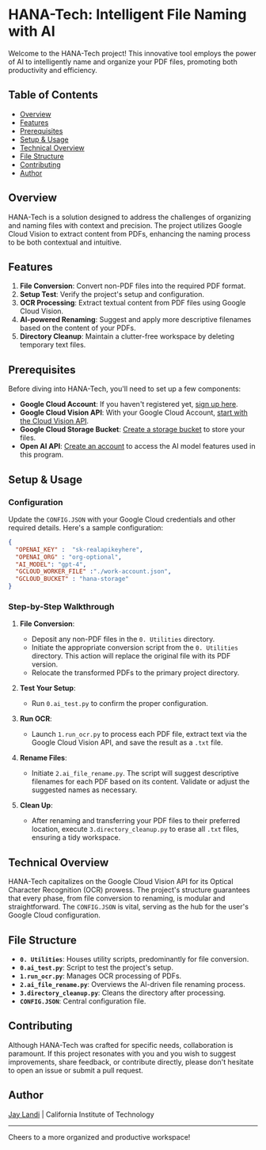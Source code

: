 # HANA-Tech: Intelligent File Naming with AI

Welcome to the HANA-Tech project! This innovative tool employs the power of AI to intelligently name and organize your PDF files, promoting both productivity and efficiency.

## Table of Contents

- [Overview](#overview)
- [Features](#features)
- [Prerequisites](#prerequisites)
- [Setup & Usage](#setup--usage)
- [Technical Overview](#technical-overivew)
- [File Structure](#file-structure)
- [Contributing](#contributing)
- [Author](#author)

## Overview

HANA-Tech is a solution designed to address the challenges of organizing and naming files with context and precision. The project utilizes Google Cloud Vision to extract content from PDFs, enhancing the naming process to be both contextual and intuitive.

## Features

1. **File Conversion**: Convert non-PDF files into the required PDF format.
2. **Setup Test**: Verify the project's setup and configuration.
3. **OCR Processing**: Extract textual content from PDF files using Google Cloud Vision.
4. **AI-powered Renaming**: Suggest and apply more descriptive filenames based on the content of your PDFs.
5. **Directory Cleanup**: Maintain a clutter-free workspace by deleting temporary text files.

## Prerequisites

Before diving into HANA-Tech, you'll need to set up a few components:

- **Google Cloud Account**: If you haven't registered yet, [sign up here](https://cloud.google.com/).
- **Google Cloud Vision API**: With your Google Cloud Account, [start with the Cloud Vision API](https://cloud.google.com/vision/docs/getting-started).
- **Google Cloud Storage Bucket**: [Create a storage bucket](https://cloud.google.com/storage/docs/creating-buckets) to store your files.
- **Open AI API**: [Create an account](https://openai.com/blog/openai-api) to access the AI model features used in this program. 

## Setup & Usage

### Configuration

Update the `CONFIG.JSON` with your Google Cloud credentials and other required details. Here's a sample configuration:

```json
{
  "OPENAI_KEY" :  "sk-realapikeyhere",
  "OPENAI_ORG" : "org-optional",
  "AI_MODEL": "gpt-4",
  "GCLOUD_WORKER_FILE" :"./work-account.json",
  "GCLOUD_BUCKET" : "hana-storage"
}
```

### Step-by-Step Walkthrough

1. **File Conversion**:
    - Deposit any non-PDF files in the `0. Utilities` directory.
    - Initiate the appropriate conversion script from the `0. Utilities` directory. This action will replace the original file with its PDF version.
    - Relocate the transformed PDFs to the primary project directory.

2. **Test Your Setup**:
    - Run `0.ai_test.py` to confirm the proper configuration.

3. **Run OCR**:
    - Launch `1.run_ocr.py` to process each PDF file, extract text via the Google Cloud Vision API, and save the result as a `.txt` file.

4. **Rename Files**:
    - Initiate `2.ai_file_rename.py`. The script will suggest descriptive filenames for each PDF based on its content. Validate or adjust the suggested names as necessary.

5. **Clean Up**:
    - After renaming and transferring your PDF files to their preferred location, execute `3.directory_cleanup.py` to erase all `.txt` files, ensuring a tidy workspace.

## Technical Overview

HANA-Tech capitalizes on the Google Cloud Vision API for its Optical Character Recognition (OCR) prowess. The project's structure guarantees that every phase, from file conversion to renaming, is modular and straightforward. The `CONFIG.JSON` is vital, serving as the hub for the user's Google Cloud configuration.

## File Structure

- **`0. Utilities`**: Houses utility scripts, predominantly for file conversion.
- **`0.ai_test.py`**: Script to test the project's setup.
- **`1.run_ocr.py`**: Manages OCR processing of PDFs.
- **`2.ai_file_rename.py`**: Overviews the AI-driven file renaming process.
- **`3.directory_cleanup.py`**: Cleans the directory after processing.
- **`CONFIG.JSON`**: Central configuration file.

## Contributing

Although HANA-Tech was crafted for specific needs, collaboration is paramount. If this project resonates with you and you wish to suggest improvements, share feedback, or contribute directly, please don't hesitate to open an issue or submit a pull request.

## Author

[Jay Landi](https://www.linkedin.com/in/jdlandi/) | California Institute of Technology

---

Cheers to a more organized and productive workspace!
